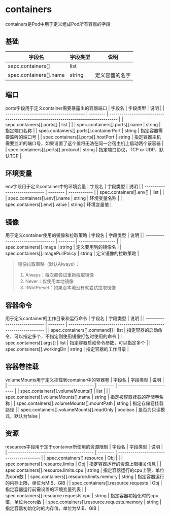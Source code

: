 # containers
containers是Pod中用于定义组成Pod所有容器的字段

## 基础
| 字段名                 | 字段类型 | 说明           |
| ---------------------- | -------- | -------------- |
| sepc.containers[]      | list     |                |
| spec.containers[].name | string   | 定义容器的名字 |

## 端口
ports字段用于定义container需要暴露出的容器端口
| 字段名                                  | 字段类型 | 说明                                                                               |
| --------------------------------------- | -------- | ---------------------------------------------------------------------------------- |
| sepc.containers[].ports[]               | list     |                                                                                    |
| spec.containers[].ports[].name          | string   | 指定端口名称                                                                       |
| spec.containers[].ports[].containerPort | string   | 指定容器需要监听的端口号                                                           |
| spec.containers[].ports[].hostPort      | string   | 指定容器主机需要监听的端口号，如果设置了这个值将无法在同一台宿主机上启动两个该容器 |
| spec.containers[].ports[].protocol      | string   | 指定端口协议，TCP or UDP，默认TCP                                                  |

## 环境变量
env字段用于定义container中的环境变量
| 字段名                        | 字段类型 | 说明         |
| ----------------------------- | -------- | ------------ |
| spec.containers[].env[]       | list     |              |
| spec.containers[].env[].name  | string   | 环境变量名称 |
| spec.containers[].env[].value | string   | 环境变量值   |

## 镜像
用于定义container使用的镜像和拉取策略
| 字段名                            | 字段类型 | 说明               |
| --------------------------------- | -------- | ------------------ |
| spec.containers[].image           | string   | 定义要用到的镜像名 |
| spec.containers[].imagePullPolicy | string   | 定义镜像的拉取策略 |
> 镜像拉取策略（默认Always）：
> 1. Always：每次都尝试重新拉取镜像
> 2. Never：仅使用本地镜像
> 3. IfNotPreset：如果没本地没有就尝试拉取镜像

## 容器命令
用于定义container的工作目录和运行命令
| 字段名                       | 字段类型 | 说明                                                               |
| ---------------------------- | -------- | ------------------------------------------------------------------ |
| spec.containers[].command[]  | list     | 指定容器的启动命令，可以指定多个，不指定则使用镜像打包时使用的命令 |
| spec.containers[].args[]     | list     | 指定容器启动命令参数，可以指定多个                                 |
| spec.containers[].workingDir | string   | 指定容器的工作目录                                                 |

## 容器卷挂载
volumeMounts用于定义挂载到container中的容器卷
| 字段名                                     | 字段类型 | 说明                        |
| ------------------------------------------ | -------- | --------------------------- |
| spec.containers[].volumeMounts[]           | list     |                             |
| spec.containers[].volumeMounts[].name      | string   | 指定被容器挂载的存储卷名称  |
| spec.containers[].volumeMounts[].mountPath | string   | 指定存储卷挂载路径          |
| spec.containers[].volumeMounts[].readOnly  | boolean  | 是否为只读模式，默认为false |

## 资源
resources字段用于定于container所使用的资源限制
| 字段名                                     | 字段类型 | 说明                                     |
| ------------------------------------------ | -------- | ---------------------------------------- |
| spec.containers[].resource                 | Obj      |                                          |
| spec.containers[].resource.limits          | Obj      | 指定容器运行的资源上限相关信息           |
| spec.containers[].resource.limits.cpu      | string   | 指定容器运行的cpu上限，单位为core数      |
| spec.containers[].resource.limits.memory   | string   | 指定容器运行的内存上限，单位为MIB、GIB   |
| spec.containers[].resource.requests        | Obj      | 指定容器运行前需设置的环境变量列表       |
| spec.containers[].resource.requests.cpu    | string   | 指定容器初始化时的cpu值，单位为core数    |
| spec.containers[].resource.requests.memory | string   | 指定容器初始化时的内存值，单位为MIB、GIB |
